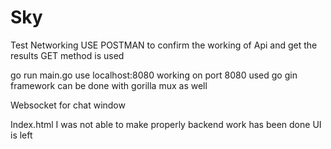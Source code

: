 # Sky
Test Networking
USE POSTMAN to confirm the working of Api and get the results
GET method is used

go run main.go
use localhost:8080
working on port 8080
used go gin framework
can be done with gorilla mux as well

Websocket for chat window

Index.html I was not able to make properly
backend work has been done 
UI is left

